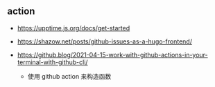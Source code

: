 ## action

- https://upptime.js.org/docs/get-started
- https://shazow.net/posts/github-issues-as-a-hugo-frontend/
  
- https://github.blog/2021-04-15-work-with-github-actions-in-your-terminal-with-github-cli/
  - 使用 github action 来构造函数
